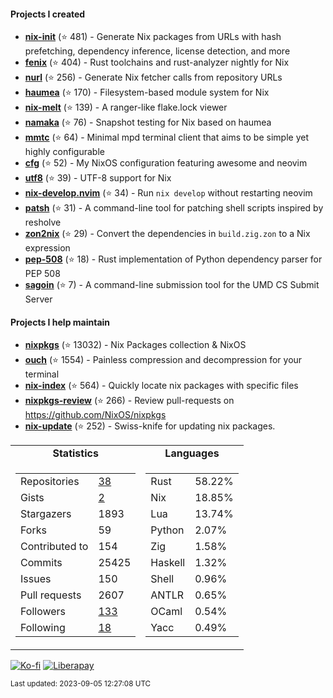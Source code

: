 #### Projects I created

- [**nix-init**](https://github.com/nix-community/nix-init) (⭐ 481) - Generate Nix packages from URLs with hash prefetching, dependency inference, license detection, and more
- [**fenix**](https://github.com/nix-community/fenix) (⭐ 404) - Rust toolchains and rust-analyzer nightly for Nix
- [**nurl**](https://github.com/nix-community/nurl) (⭐ 256) - Generate Nix fetcher calls from repository URLs
- [**haumea**](https://github.com/nix-community/haumea) (⭐ 170) - Filesystem-based module system for Nix
- [**nix-melt**](https://github.com/nix-community/nix-melt) (⭐ 139) - A ranger-like flake.lock viewer
- [**namaka**](https://github.com/nix-community/namaka) (⭐ 76) - Snapshot testing for Nix based on haumea
- [**mmtc**](https://github.com/figsoda/mmtc) (⭐ 64) - Minimal mpd terminal client that aims to be simple yet highly configurable
- [**cfg**](https://github.com/figsoda/cfg) (⭐ 52) - My NixOS configuration featuring awesome and neovim
- [**utf8**](https://github.com/figsoda/utf8) (⭐ 39) - UTF-8 support for Nix
- [**nix-develop.nvim**](https://github.com/figsoda/nix-develop.nvim) (⭐ 34) - Run `nix develop` without restarting neovim
- [**patsh**](https://github.com/nix-community/patsh) (⭐ 31) - A command-line tool for patching shell scripts inspired by resholve
- [**zon2nix**](https://github.com/nix-community/zon2nix) (⭐ 29) - Convert the dependencies in `build.zig.zon` to a Nix expression
- [**pep-508**](https://github.com/figsoda/pep-508) (⭐ 18) - Rust implementation of Python dependency parser for PEP 508
- [**sagoin**](https://github.com/figsoda/sagoin) (⭐ 7) - A command-line submission tool for the UMD CS Submit Server

#### Projects I help maintain

- [**nixpkgs**](https://github.com/nixos/nixpkgs) (⭐ 13032) - Nix Packages collection & NixOS
- [**ouch**](https://github.com/ouch-org/ouch) (⭐ 1554) - Painless compression and decompression for your terminal
- [**nix-index**](https://github.com/nix-community/nix-index) (⭐ 564) - Quickly locate nix packages with specific files
- [**nixpkgs-review**](https://github.com/mic92/nixpkgs-review) (⭐ 266) - Review pull-requests on https://github.com/NixOS/nixpkgs
- [**nix-update**](https://github.com/mic92/nix-update) (⭐ 252) - Swiss-knife for updating nix packages.

<table>
  <tr align="center">
    <td><b>Statistics</b></td>
    <td><b>Languages</b></td>
  </tr>
  <tr valign="top">
    <td><table>
      <tr>
        <td>Repositories</td>
        <td><a href="https://github.com/figsoda?tab=repositories">
          38
        </a></td>
      </tr>
      <tr>
        <td>Gists</td>
        <td><a href="https://gist.github.com/figsoda">
          2
        </a></td>
      </tr>
      <tr>
        <td>Stargazers</td>
        <td>1893</td>
      </tr>
      <tr>
        <td>Forks</td>
        <td>59</td>
      </tr>
      <tr>
        <td>Contributed to</td>
        <td>154</td>
      </tr>
      <tr>
        <td>Commits</td>
        <td>25425</td>
      </tr>
      <tr>
        <td>Issues</td>
        <td>150</td>
      </tr>
      <tr>
        <td>Pull requests</td>
        <td>2607</td>
      </tr>
      <tr>
        <td>Followers</td>
        <td><a href="https://github.com/figsoda?tab=followers">
          133
        </a></td>
      </tr>
      <tr>
        <td>Following</td>
        <td><a href="https://github.com/figsoda?tab=following">
          18
        </a></td>
      </tr>
    </table></td>
    <td><table><tr><td>Rust</td><td>58.22%</td></tr><tr><td>Nix</td><td>18.85%</td></tr><tr><td>Lua</td><td>13.74%</td></tr><tr><td>Python</td><td>2.07%</td></tr><tr><td>Zig</td><td>1.58%</td></tr><tr><td>Haskell</td><td>1.32%</td></tr><tr><td>Shell</td><td>0.96%</td></tr><tr><td>ANTLR</td><td>0.65%</td></tr><tr><td>OCaml</td><td>0.54%</td></tr><tr><td>Yacc</td><td>0.49%</td></tr></table></td>
  </tr>
</table>

[![Ko-fi](https://img.shields.io/badge/Ko--fi-figsoda-ff5e5b?style=flat-square&logo=ko-fi)](https://ko-fi.com/figsoda)
[![Liberapay](https://img.shields.io/badge/Liberapay-figsoda-f6c915?style=flat-square&logo=liberapay)](https://liberapay.com/figsoda)

<sub>Last updated: 2023-09-05 12:27:08 UTC</sub>
